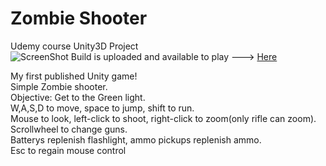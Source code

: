 # Zombie Shooter

Udemy course Unity3D Project  
![ScreenShot](https://simmercdn.com/unity/ACcDX7o8SIhpe2f7EMxhyjMOBcB2/content/083db3cd-4dab-8c44-70f3-61f703e5f22e/screens/2.png)
Build is uploaded and available to play ---> <a href="https://sharemygame.com/@Trihkal/zombieshooter">Here</a>  

My first published Unity game!  
Simple Zombie shooter.  
Objective: Get to the Green light.  
W,A,S,D to move, space to jump, shift to run.  
Mouse to look, left-click to shoot, right-click to zoom(only rifle can zoom).  
Scrollwheel to change guns.  
Batterys replenish flashlight, ammo pickups replenish ammo.  
Esc to regain mouse control

